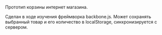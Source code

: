 Прототип корзины интернет магазина.

Сделан в ходе изучения фреймворка backbone.js. Может сохранять выбранный товар и его количество в localStorage, синхронизируется с сервером.
